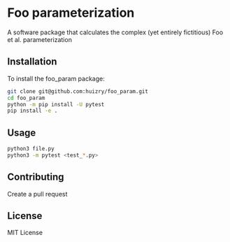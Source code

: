 # Foo parameterization

A software package that calculates the complex (yet entirely fictitious) Foo et al. parameterization

## Installation

To install the foo_param package:

```sh
git clone git@github.com:huizry/foo_param.git
cd foo_param
python -m pip install -U pytest
pip install -e .
```

## Usage

```sh
python3 file.py
python3 -m pytest <test_*.py>
```

## Contributing

Create a pull request

## License

MIT License